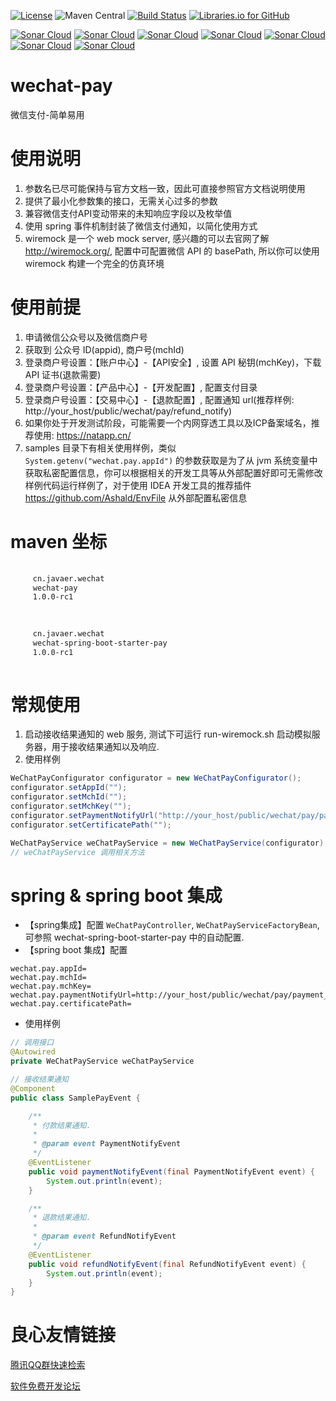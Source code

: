 [![License](https://img.shields.io/badge/License-Apache%202.0-blue.svg)](https://opensource.org/licenses/Apache-2.0)
![Maven Central](https://img.shields.io/maven-central/v/cn.javaer.wechat/wechat-pay.svg)
[![Build Status](https://travis-ci.org/cn-src/wechat-pay.svg?branch=master)](https://travis-ci.org/cn-src/wechat-pay)
[![Libraries.io for GitHub](https://img.shields.io/librariesio/github/cn-src/wechat-pay.svg)](https://libraries.io/github/cn-src/wechat-pay)

[![Sonar Cloud](https://sonarcloud.io/api/project_badges/measure?project=cn.javaer.wechat%3Awechat-pay-parent&metric=alert_status)](https://sonarcloud.io/dashboard?id=cn.javaer.wechat%3Awechat-pay-parent)
[![Sonar Cloud](https://sonarcloud.io/api/project_badges/measure?project=cn.javaer.wechat%3Awechat-pay-parent&metric=sqale_rating)](https://sonarcloud.io/dashboard?id=cn.javaer.wechat%3Awechat-pay-parent)
[![Sonar Cloud](https://sonarcloud.io/api/project_badges/measure?project=cn.javaer.wechat%3Awechat-pay-parent&metric=coverage)](https://sonarcloud.io/dashboard?id=cn.javaer.wechat%3Awechat-pay-parent)
[![Sonar Cloud](https://sonarcloud.io/api/project_badges/measure?project=cn.javaer.wechat%3Awechat-pay-parent&metric=bugs)](https://sonarcloud.io/dashboard?id=cn.javaer.wechat%3Awechat-pay-parent)
[![Sonar Cloud](https://sonarcloud.io/api/project_badges/measure?project=cn.javaer.wechat%3Awechat-pay-parent&metric=code_smells)](https://sonarcloud.io/dashboard?id=cn.javaer.wechat%3Awechat-pay-parent)
[![Sonar Cloud](https://sonarcloud.io/api/project_badges/measure?project=cn.javaer.wechat%3Awechat-pay-parent&metric=vulnerabilities)](https://sonarcloud.io/dashboard?id=cn.javaer.wechat%3Awechat-pay-parent)
[![Sonar Cloud](https://sonarcloud.io/api/project_badges/measure?project=cn.javaer.wechat%3Awechat-pay-parent&metric=ncloc)](https://sonarcloud.io/dashboard?id=cn.javaer.wechat%3Awechat-pay-parent)

# wechat-pay
微信支付-简单易用

# 使用说明
1. 参数名已尽可能保持与官方文档一致，因此可直接参照官方文档说明使用
2. 提供了最小化参数集的接口，无需关心过多的参数
3. 兼容微信支付API变动带来的未知响应字段以及枚举值
5. 使用 spring 事件机制封装了微信支付通知，以简化使用方式
6. wiremock 是一个 web mock server, 感兴趣的可以去官网了解 http://wiremock.org/, 配置中可配置微信 API 的 basePath, 所以你可以使用 wiremock 构建一个完全的仿真环境

# 使用前提
1. 申请微信公众号以及微信商户号
2. 获取到 公众号 ID(appid), 商户号(mchId)
3. 登录商户号设置：【账户中心】-【API安全】, 设置 API 秘钥(mchKey)，下载 API 证书(退款需要)
4. 登录商户号设置：【产品中心】-【开发配置】, 配置支付目录
5. 登录商户号设置：【交易中心】-【退款配置】, 配置通知 url(推荐样例: http://your_host/public/wechat/pay/refund_notify)
6. 如果你处于开发测试阶段，可能需要一个内网穿透工具以及ICP备案域名，推荐使用: https://natapp.cn/
7. samples 目录下有相关使用样例，类似 `System.getenv("wechat.pay.appId")` 的参数获取是为了从 jvm 系统变量中获取私密配置信息，你可以根据相关的开发工具等从外部配置好即可无需修改样例代码运行样例了，对于使用 IDEA 开发工具的推荐插件 https://github.com/Ashald/EnvFile 从外部配置私密信息

# maven 坐标
```xml
 
     cn.javaer.wechat 
     wechat-pay 
     1.0.0-rc1 
 

 
     cn.javaer.wechat 
     wechat-spring-boot-starter-pay 
     1.0.0-rc1 
 
```

# 常规使用

1. 启动接收结果通知的 web 服务, 测试下可运行 run-wiremock.sh 启动模拟服务器，用于接收结果通知以及响应.
2. 使用样例

```java
WeChatPayConfigurator configurator = new WeChatPayConfigurator();
configurator.setAppId("");
configurator.setMchId("");
configurator.setMchKey("");
configurator.setPaymentNotifyUrl("http://your_host/public/wechat/pay/payment_notify");
configurator.setCertificatePath("");

WeChatPayService weChatPayService = new WeChatPayService(configurator);
// weChatPayService 调用相关方法
```

# spring & spring boot 集成

* 【spring集成】配置 `WeChatPayController`, `WeChatPayServiceFactoryBean`, 可参照 wechat-spring-boot-starter-pay 中的自动配置.
* 【spring boot 集成】配置
```
wechat.pay.appId=
wechat.pay.mchId=
wechat.pay.mchKey=
wechat.pay.paymentNotifyUrl=http://your_host/public/wechat/pay/payment_notify
wechat.pay.certificatePath=
```
* 使用样例

```java
// 调用接口
@Autowired
private WeChatPayService weChatPayService
```

```java
// 接收结果通知
@Component
public class SamplePayEvent {

    /**
     * 付款结果通知.
     *
     * @param event PaymentNotifyEvent
     */
    @EventListener
    public void paymentNotifyEvent(final PaymentNotifyEvent event) {
        System.out.println(event);
    }

    /**
     * 退款结果通知.
     *
     * @param event RefundNotifyEvent
     */
    @EventListener
    public void refundNotifyEvent(final RefundNotifyEvent event) {
        System.out.println(event);
    }
}

```


 # 良心友情链接

[腾讯QQ群快速检索](http://u.720life.cn/s/8cf73f7c)

[软件免费开发论坛](http://u.720life.cn/s/bbb01dc0)